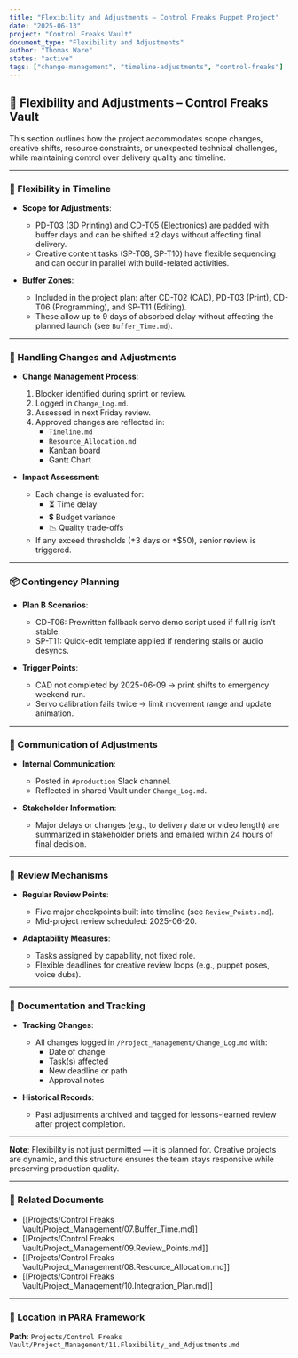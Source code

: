 ```yaml
---
title: "Flexibility and Adjustments – Control Freaks Puppet Project"
date: "2025-06-13"
project: "Control Freaks Vault"
document_type: "Flexibility and Adjustments"
author: "Thomas Ware"
status: "active"
tags: ["change-management", "timeline-adjustments", "control-freaks"]
---
```


## 🔄 Flexibility and Adjustments – Control Freaks Vault

This section outlines how the project accommodates scope changes, creative shifts, resource constraints, or unexpected technical challenges, while maintaining control over delivery quality and timeline.

---

### 🧭 Flexibility in Timeline

- **Scope for Adjustments**:
  - PD-T03 (3D Printing) and CD-T05 (Electronics) are padded with buffer days and can be shifted ±2 days without affecting final delivery.
  - Creative content tasks (SP-T08, SP-T10) have flexible sequencing and can occur in parallel with build-related activities.

- **Buffer Zones**:
  - Included in the project plan: after CD-T02 (CAD), PD-T03 (Print), CD-T06 (Programming), and SP-T11 (Editing).
  - These allow up to 9 days of absorbed delay without affecting the planned launch (see `Buffer_Time.md`).

---

### 📑 Handling Changes and Adjustments

- **Change Management Process**:
  1. Blocker identified during sprint or review.
  2. Logged in `Change_Log.md`.
  3. Assessed in next Friday review.
  4. Approved changes are reflected in:
     - `Timeline.md`
     - `Resource_Allocation.md`
     - Kanban board
     - Gantt Chart

- **Impact Assessment**:
  - Each change is evaluated for:
    - ⏳ Time delay
    - 💲 Budget variance
    - 📉 Quality trade-offs
  - If any exceed thresholds (±3 days or ±$50), senior review is triggered.

---

### 📦 Contingency Planning

- **Plan B Scenarios**:
  - CD-T06: Prewritten fallback servo demo script used if full rig isn’t stable.
  - SP-T11: Quick-edit template applied if rendering stalls or audio desyncs.

- **Trigger Points**:
  - CAD not completed by 2025-06-09 → print shifts to emergency weekend run.
  - Servo calibration fails twice → limit movement range and update animation.

---

### 📣 Communication of Adjustments

- **Internal Communication**:
  - Posted in `#production` Slack channel.
  - Reflected in shared Vault under `Change_Log.md`.

- **Stakeholder Information**:
  - Major delays or changes (e.g., to delivery date or video length) are summarized in stakeholder briefs and emailed within 24 hours of final decision.

---

### 🔁 Review Mechanisms

- **Regular Review Points**:
  - Five major checkpoints built into timeline (see `Review_Points.md`).
  - Mid-project review scheduled: 2025-06-20.

- **Adaptability Measures**:
  - Tasks assigned by capability, not fixed role.
  - Flexible deadlines for creative review loops (e.g., puppet poses, voice dubs).

---

### 📝 Documentation and Tracking

- **Tracking Changes**:
  - All changes logged in `/Project_Management/Change_Log.md` with:
    - Date of change
    - Task(s) affected
    - New deadline or path
    - Approval notes

- **Historical Records**:
  - Past adjustments archived and tagged for lessons-learned review after project completion.

---

**Note**: Flexibility is not just permitted — it is planned for. Creative projects are dynamic, and this structure ensures the team stays responsive while preserving production quality.

---

### 🔗 Related Documents

- [[Projects/Control Freaks Vault/Project_Management/07.Buffer_Time.md]]
- [[Projects/Control Freaks Vault/Project_Management/09.Review_Points.md]]
- [[Projects/Control Freaks Vault/Project_Management/08.Resource_Allocation.md]]
- [[Projects/Control Freaks Vault/Project_Management/10.Integration_Plan.md]]

---

### 📁 Location in PARA Framework

**Path**: `Projects/Control Freaks Vault/Project_Management/11.Flexibility_and_Adjustments.md`
